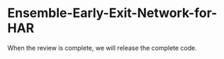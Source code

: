 # Ensemble-Early-Exit-Network-for-HAR
When the review is complete, we will release the complete code.

